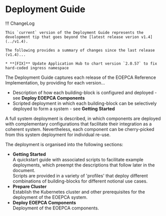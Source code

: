 # Deployment Guide

!!! ChangeLog
    
    This `current` version of the Deployment Guide represents the development tip that goes beyond the [latest release verion v1.4](../v1.4).

    The following provides a summary of changes since the last release (v1.4)...
    
    * **[FIX]** Update Application Hub to chart version `2.0.57` to fix hard-coded ingress namespace

The Deployment Guide captures each release of the EOEPCA Reference Implementation, by providing for each version...

* Description of how each building-block is configured and deployed - see **Deploy EOEPCA Components**
* Scripted deployment in which each building-block can be selectively deployed to form a system - see **Getting Started**

A full system deployment is described, in which components are deployed with complementary configurations that facilitate their integration as a coherent system. Nevertheless, each component can be cherry-picked from this system deployment for individual re-use.

The deployment is organised into the following sections:

* **Getting Started**<br>
  A quickstart guide with associated scripts to facilitate example deployments, which preempt the descriptions that follow later in the document.<br>
  Scripts are provided in a variety of 'profiles' that deploy different combinations of building-blocks for different notional use cases.
* **Prepare Cluster**<br>
  Establish the Kubernetes cluster and other prerequisites for the deployment of the EOEPCA system.
* **Deploy EOEPCA Components**<br>
  Deployment of the EOEPCA components.
